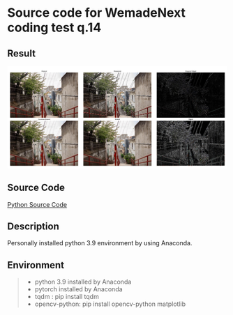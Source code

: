 # Source code for WemadeNext coding test q.14
## Result 
![Result Image](/resources/Result.jpg "Result")

## Source Code
[Python Source Code](https://github.com/ZenDeiAn/WemadeNext_CodingTest_CNN/blob/main/script/cnn.py)

## Description
Personally installed python 3.9 environment by using Anaconda.  

## Environment
>- python 3.9 installed by Anaconda
>- pytorch installed by Anaconda
>- tqdm : pip install tqdm
>- opencv-python: pip install opencv-python matplotlib
